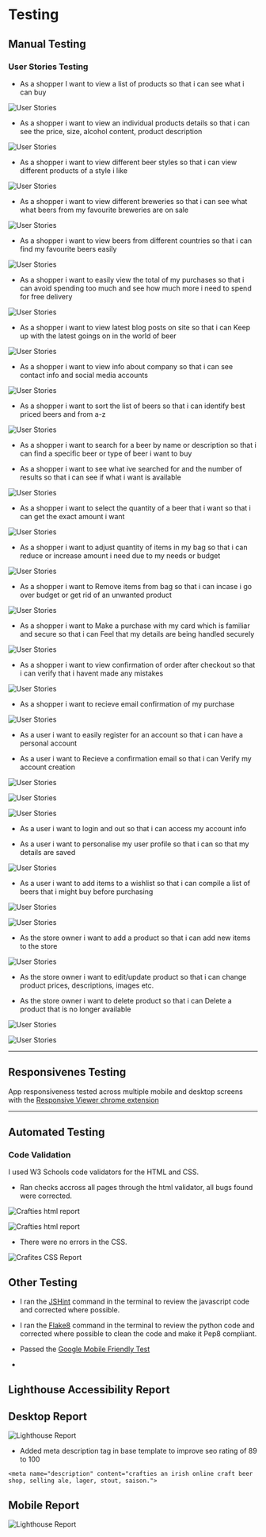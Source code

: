 # Testing

## Manual Testing

### User Stories Testing

* As a shopper I want to view a list of products so that i can see what i can buy

![User Stories](static/docs/product-list.png "Product List")

* As a shopper i want to view an individual products details so that i can see the price, size, alcohol content, product description

![User Stories](static/docs/individual-product.png "Individual Product")

* As a shopper i want to view different beer styles so that i can view different products of a style i like

![User Stories](static/docs/style-categories.png "Styles")

* As a shopper i want to view different breweries so that i can see what what beers from my favourite breweries are on sale

![User Stories](static/docs/brewery-categories.png "Breweries")

* As a shopper i want to view beers from different countries so that i can find my favourite beers easily

![User Stories](static/docs/country-categories.png "Countries")

* As a shopper i want to easily view the total of my purchases so that i can avoid spending too much and see how much more i need to spend for free delivery

![User Stories](static/docs/view-total.png "Total Price")

* As a shopper i want to view latest blog posts on site so that i can Keep up with the latest goings on in the world of beer

![User Stories](static/docs/beer-blog.png "Beer Blog")

* As a shopper i want to view info about company so that i can see contact info and social media accounts

![User Stories](static/docs/footer-info.png "Footer Info")

* As a shopper i want to sort the list of beers so that i can identify best priced beers and from a-z

![User Stories](static/docs/soting-dropdown.png "Sorting Dropdown")

* As a shopper i want to search for a beer by name or description so that i can find a specific beer or type of beer i want to buy

* As a shopper i want to see what ive searched for and the number of results so that i can see if what i want is available

![User Stories](static/docs/search-function.png "Search Function")

* As a shopper i want to select the quantity of a beer that i want so that i can get the exact amount i want

![User Stories](static/docs/quantity-select.png "Quantity Select")


* As a shopper i want to adjust quantity of items in my bag so that i can reduce or increase amount i need due to my needs or budget

![User Stories](static/docs/update-quantity.png "Adjust Quantity")

* As a shopper i want to Remove items from bag so that i can incase i go over budget or get rid of an unwanted product

![User Stories](static/docs/remove-from-bag.png  "Remove Item")

* As a shopper i want to Make a purchase with my card which is familiar and secure so that i can Feel that my details are being handled securely

![User Stories](static/docs/payment-form.png "Payment Form")

* As a shopper i want to view confirmation of order after checkout so that i can verify that i havent made any mistakes

![User Stories](static/docs/purchase-confirmation.png "Purchase Confirmation")

* As a shopper i want to recieve email confirmation of my purchase

![User Stories](static/docs/email-confirm-order.png "Email Order Confirmation")

* As a user i want to easily register for an account so that i can have a personal account

* As a user i want to Recieve a confirmation email so that i can Verify my account creation

![User Stories](static/docs/reg-test.png "Registration")

![User Stories](static/docs/reg-confirm-email.png "Registration")

![User Stories](static/docs/reg-confirm-page.png "Registration")

* As a user i want to login and out so that i can access my account info

* As a user i want to personalise my user profile so that i can so that my details are saved

![User Stories](static/docs/update-info-section.png "User Info Page")

* As a user i want to add items to a wishlist so that i can compile a list of beers that i might buy before purchasing

![User Stories](static/docs/quantity-select.png "wishlist toggle heart")

![User Stories](static/docs/wishlist.png "Wishlist")

* As the store owner i want to add a product so that i can add new items to the store

![User Stories](static/docs/product-management-page.png "Add Product")

* As the store owner i want to edit/update product so that i can change product prices, descriptions, images etc.

* As the store owner i want to delete product so that i can Delete a product that is no longer available

![User Stories](static/docs/store-owner-edit-delete.png "Edit Delete Product")

![User Stories](static/docs/product-edit-page.png "Edit Page")

---

## Responsivenes Testing

App responsiveness tested across multiple mobile and desktop screens with the [Responsive Viewer chrome extension](https://chrome.google.com/webstore/detail/responsive-viewer/inmopeiepgfljkpkidclfgbgbmfcennb/related?hl=en)

---

## Automated Testing

### Code Validation

I used W3 Schools code validators for the HTML and CSS.

* Ran checks accross all pages through the html validator, all bugs found were corrected.

![Crafties html report](static/docs/html-validation-bugs.png "Crafties html report")

![Crafties html report](static/docs/html-validation-report.png "Crafties html report")

* There were no errors in the CSS.

![Crafites CSS Report](static/docs/CSS-validator.png "Crafites CSS Report")

## Other Testing

* I ran the [JSHint](https://jshint.com/) command in the terminal to review the javascript code and corrected where possible.

* I ran the [Flake8](https://flake8.pycqa.org/en/latest/) command in the terminal to review the python code and corrected where possible to clean the code and make it Pep8 compliant.

* Passed the [Google Mobile Friendly Test](https://search.google.com/test/mobile-friendly)

* 

## Lighthouse Accessibility Report

## Desktop Report

![Lighthouse Report](static/docs/lightouse-report.png "Lighthouse Report")

- Added meta description tag in base template to improve seo rating of 89 to 100

`<meta name="description" content="crafties an irish online craft beer shop, selling ale, lager, stout, saison.">`

## Mobile Report

![Lighthouse Report](static/docs/mobile-lighthouse-report.png "Lighthouse Report")
